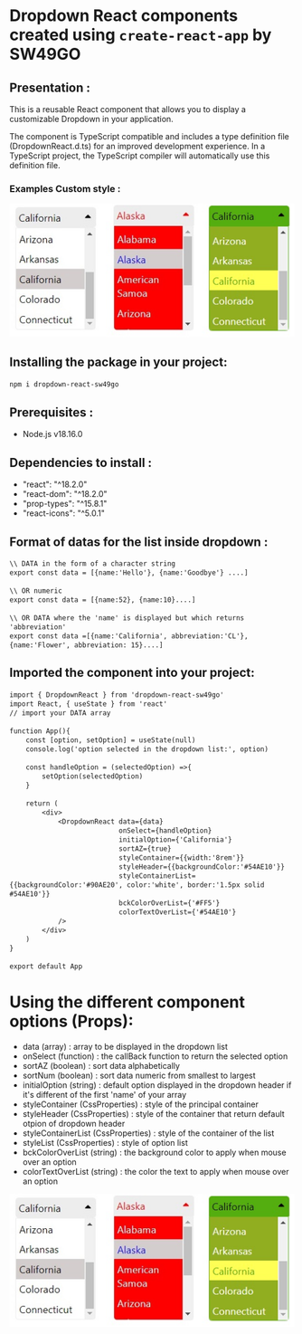 # Dropdown React components created using `create-react-app` by SW49GO

## Presentation :
This is a reusable React component that allows you to display a customizable Dropdown in your application.

The component is TypeScript compatible and includes a type definition file (DropdownReact.d.ts) for an improved development experience. In a TypeScript project, the TypeScript compiler will automatically use this definition file.

### Examples Custom style :
<img src="https://raw.githubusercontent.com/SW49GO/React-Dropdown/master/public/assets/example.jpg" alt="dropdowns"/>

## Installing the package in your project:
```bash
npm i dropdown-react-sw49go
```
## Prerequisites :
- Node.js v18.16.0

## Dependencies to install :
- "react": "^18.2.0"
- "react-dom": "^18.2.0"
- "prop-types": "^15.8.1"
- "react-icons": "^5.0.1"

## Format of datas for the list inside dropdown :
```
\\ DATA in the form of a character string
export const data = [{name:'Hello'}, {name:'Goodbye'} ....]

\\ OR numeric
export const data = [{name:52}, {name:10}....]

\\ OR DATA where the 'name' is displayed but which returns 'abbreviation'
export const data =[{name:'California', abbreviation:'CL'},{name:'Flower', abbreviation: 15}....]
```

## Imported the component into your project:
```
import { DropdownReact } from 'dropdown-react-sw49go'
import React, { useState } from 'react'
// import your DATA array

function App(){
    const [option, setOption] = useState(null) 
    console.log('option selected in the dropdown list:', option)

    const handleOption = (selectedOption) =>{
        setOption(selectedOption)
    }

    return (
        <div>
            <DropdownReact data={data} 
                           onSelect={handleOption} 
                           initialOption={'California'}
                           sortAZ={true}
                           styleContainer={{width:'8rem'}}
                           styleHeader={{backgroundColor:'#54AE10'}}
                           styleContainerList={{backgroundColor:'#90AE20', color:'white', border:'1.5px solid #54AE10'}}
                           bckColorOverList={'#FF5'}
                           colorTextOverList={'#54AE10'}
            />
        </div>
    )
}

export default App

```

# Using the different component options (Props):
- data (array) : array to be displayed in the dropdown list
- onSelect (function) : the callBack function to return the selected option
- sortAZ (boolean) : sort data alphabetically
- sortNum (boolean) : sort data numeric from smallest to largest
- initialOption (string) : default option displayed in the dropdown header if it's different of the first 'name' of your array
- styleContainer (CssProperties) : style of the principal container
- styleHeader (CssProperties) : style of the container that return default otpion of dropdown header
- styleContainerList (CssProperties) : style of the container of the list 
- styleList (CssProperties) : style of option list
- bckColorOverList (string) : the background color to apply when mouse over an option
- colorTextOverList (string) : the color the text to apply when mouse over an option

![Texte alternatif](https://raw.githubusercontent.com/SW49GO/React-Dropdown/master/public/assets/example.jpg)
